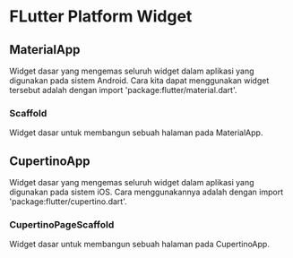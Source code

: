 # FLutter Platform Widget

## MaterialApp
Widget dasar yang mengemas seluruh widget dalam aplikasi yang digunakan pada sistem Android. Cara kita dapat menggunakan widget tersebut adalah dengan import 'package:flutter/material.dart'.

### Scaffold
Widget dasar untuk membangun sebuah halaman pada MaterialApp.

## CupertinoApp
Widget dasar yang mengemas seluruh widget dalam aplikasi yang digunakan pada sistem iOS. Cara menggunakannya adalah dengan import 'package:flutter/cupertino.dart'.

### CupertinoPageScaffold
Widget dasar untuk membangun sebuah halaman pada CupertinoApp.

